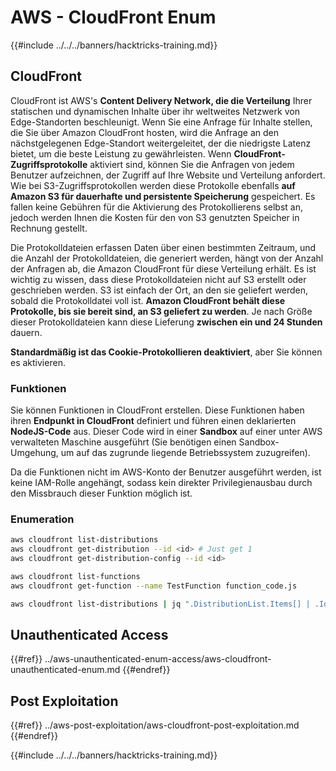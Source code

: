 # AWS - CloudFront Enum

{{#include ../../../banners/hacktricks-training.md}}

## CloudFront

CloudFront ist AWS's **Content Delivery Network, die die Verteilung** Ihrer statischen und dynamischen Inhalte über ihr weltweites Netzwerk von Edge-Standorten beschleunigt. Wenn Sie eine Anfrage für Inhalte stellen, die Sie über Amazon CloudFront hosten, wird die Anfrage an den nächstgelegenen Edge-Standort weitergeleitet, der die niedrigste Latenz bietet, um die beste Leistung zu gewährleisten. Wenn **CloudFront-Zugriffsprotokolle** aktiviert sind, können Sie die Anfragen von jedem Benutzer aufzeichnen, der Zugriff auf Ihre Website und Verteilung anfordert. Wie bei S3-Zugriffsprotokollen werden diese Protokolle ebenfalls **auf Amazon S3 für dauerhafte und persistente Speicherung** gespeichert. Es fallen keine Gebühren für die Aktivierung des Protokollierens selbst an, jedoch werden Ihnen die Kosten für den von S3 genutzten Speicher in Rechnung gestellt.

Die Protokolldateien erfassen Daten über einen bestimmten Zeitraum, und die Anzahl der Protokolldateien, die generiert werden, hängt von der Anzahl der Anfragen ab, die Amazon CloudFront für diese Verteilung erhält. Es ist wichtig zu wissen, dass diese Protokolldateien nicht auf S3 erstellt oder geschrieben werden. S3 ist einfach der Ort, an den sie geliefert werden, sobald die Protokolldatei voll ist. **Amazon CloudFront behält diese Protokolle, bis sie bereit sind, an S3 geliefert zu werden**. Je nach Größe dieser Protokolldateien kann diese Lieferung **zwischen ein und 24 Stunden** dauern.

**Standardmäßig ist das Cookie-Protokollieren deaktiviert**, aber Sie können es aktivieren.

### Funktionen

Sie können Funktionen in CloudFront erstellen. Diese Funktionen haben ihren **Endpunkt in CloudFront** definiert und führen einen deklarierten **NodeJS-Code** aus. Dieser Code wird in einer **Sandbox** auf einer unter AWS verwalteten Maschine ausgeführt (Sie benötigen einen Sandbox-Umgehung, um auf das zugrunde liegende Betriebssystem zuzugreifen).

Da die Funktionen nicht im AWS-Konto der Benutzer ausgeführt werden, ist keine IAM-Rolle angehängt, sodass kein direkter Privilegienausbau durch den Missbrauch dieser Funktion möglich ist.

### Enumeration
```bash
aws cloudfront list-distributions
aws cloudfront get-distribution --id <id> # Just get 1
aws cloudfront get-distribution-config --id <id>

aws cloudfront list-functions
aws cloudfront get-function --name TestFunction function_code.js

aws cloudfront list-distributions | jq ".DistributionList.Items[] | .Id, .Origins.Items[].Id, .Origins.Items[].DomainName, .AliasICPRecordals[].CNAME"
```
## Unauthenticated Access

{{#ref}}
../aws-unauthenticated-enum-access/aws-cloudfront-unauthenticated-enum.md
{{#endref}}

## Post Exploitation

{{#ref}}
../aws-post-exploitation/aws-cloudfront-post-exploitation.md
{{#endref}}

{{#include ../../../banners/hacktricks-training.md}}
